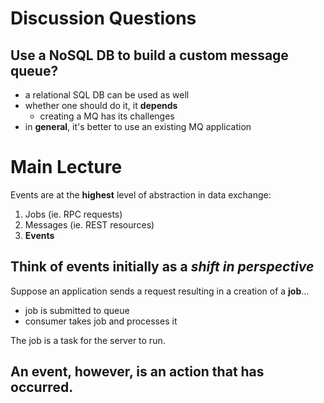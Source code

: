 # Discussion Questions
## Use a NoSQL DB to build a custom message queue?
- a relational SQL DB can be used as well
- whether one should do it, it **depends**
	- creating a MQ has its challenges
- in **general**, it's better to use an existing MQ application

# Main Lecture
Events are at the **highest** level of abstraction in data exchange:
1. Jobs (ie. RPC requests)
2. Messages (ie. REST resources)
3. **Events**

## Think of events initially as a *shift in perspective*
Suppose an application sends a request resulting in a creation of a **job**...
- job is submitted to queue
- consumer takes job and processes it

The job is a task for the server to run.

An event, however, is an **action that has occurred.**
- 